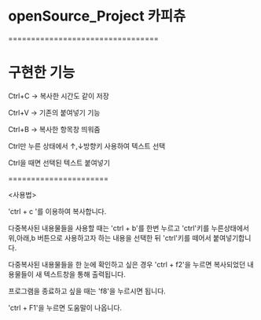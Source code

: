 # openSource_Project 카피츄
=================================

구현한 기능
=================================
Ctrl+C →  복사한 시간도 같이 저장

Ctrl+V →  기존의 붙여넣기 기능

Ctrl+B →  복사한 항목창 띄워줌

Ctrl만 누른 상태에서 ↑,↓방향키 사용하여 텍스트 선택

Ctrl을 때면 선택된 텍스트 붙여넣기


======================


<사용법>

'ctrl + c '를 이용하여 복사합니다.

다중복사된 내용물들을 사용할 때는 'ctrl + b'를 한번 누르고 'ctrl'키를 누른상태에서 위,아래,b 버튼으로 사용하고자 하는 내용을 선택한 뒤  'ctrl'키를 떼어서  붙여넣기합니다.

다중복사된 내용물들을 한 눈에 확인하고 싶은 경우 'ctrl + f2'을 누르면 복사되었던 내용물들이 새 텍스트창을 통해 출력됩니다.

프로그램을 종료하고 싶을 때는 'f8'을 누르시면 됩니다.

'ctrl + F1'을 누르면 도움말이 나옵니다.




